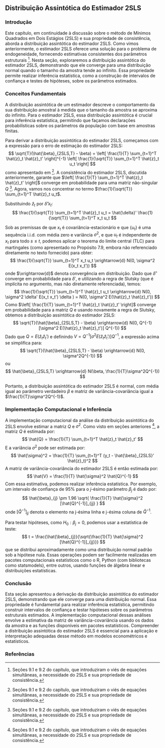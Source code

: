 ## Distribuição Assintótica do Estimador 2SLS

### Introdução

Este capítulo, em continuidade à discussão sobre o método de Mínimos Quadrados em Dois Estágios (2SLS) e sua propriedade de consistência, aborda a distribuição assintótica do estimador 2SLS. Como vimos anteriormente, o estimador 2SLS oferece uma solução para o problema de endogeneidade, fornecendo estimativas consistentes dos parâmetros estruturais [^1]. Nesta seção, exploraremos a distribuição assintótica do estimador 2SLS, demonstrando que ele converge para uma distribuição normal quando o tamanho da amostra tende ao infinito. Essa propriedade permite realizar inferência estatística, como a construção de intervalos de confiança e testes de hipóteses, sobre os parâmetros estimados.

### Conceitos Fundamentais

A distribuição assintótica de um estimador descreve o comportamento da sua distribuição amostral à medida que o tamanho da amostra se aproxima do infinito. Para o estimador 2SLS, essa distribuição assintótica é crucial para inferência estatística, permitindo que façamos declarações probabilísticas sobre os parâmetros da população com base em amostras finitas.

Para derivar a distribuição assintótica do estimador 2SLS, começamos com a expressão para o erro de estimação do estimador 2SLS:
$$
\sqrt{T}(\hat{\beta}_{2SLS,T} - \beta) = \left[ \frac{1}{T} \sum_{t=1}^T \hat{z}_t \hat{z}_t' \right]^{-1} \left[ \frac{1}{\sqrt{T}} \sum_{t=1}^T \hat{z}_t u_t \right]
$$
como apresentado em [^1]. A consistência do estimador 2SLS, discutida anteriormente, garante que $\left[ \frac{1}{T} \sum_{t=1}^T \hat{z}_t \hat{z}_t' \right]$ converge em probabilidade para uma matriz não-singular $Q$ [^1]. Agora, vamos nos concentrar no termo $\frac{1}{\sqrt{T}} \sum_{t=1}^T \hat{z}_t u_t$.

Substituindo $\hat{z}_t$ por $\hat{\delta}' x_t$:
$$
\frac{1}{\sqrt{T}} \sum_{t=1}^T \hat{z}_t u_t = \hat{\delta}' \frac{1}{\sqrt{T}} \sum_{t=1}^T x_t u_t
$$

Sob as premissas de que $x_t$ é covariância-estacionário e que $\{u_t\}$ é uma sequência i.i.d. com média zero e variância $\sigma^2$, e que $u_t$ é independente de $x_t$ para todo $s \leq t$, podemos aplicar o teorema do limite central (TLC) para martingales (como apresentado no Propósito 7.9, embora não referenciado diretamente no texto fornecido) para obter:
$$
\frac{1}{\sqrt{T}} \sum_{t=1}^T x_t u_t \xrightarrow{d} N(0, \sigma^2 E(x_t x_t'))
$$
onde $\xrightarrow{d}$ denota convergência em distribuição.
Dado que  $\hat{\delta}'$ converge em probabilidade para $\delta'$, e utilizando a regra de Slutsky (que é implícita no argumento, mas não diretamente referenciada), temos:
$$
\frac{1}{\sqrt{T}} \sum_{t=1}^T \hat{z}_t u_t \xrightarrow{d} N(0, \sigma^2  \delta' E(x_t x_t') \delta ) = N(0, \sigma^2 E(\hat{z}_t \hat{z}_t'))
$$
Como $\left[ \frac{1}{T} \sum_{t=1}^T \hat{z}_t \hat{z}_t' \right]$ converge em probabilidade para a matriz $Q$ e usando novamente a regra de Slutsky,  obtemos a distribuição assintótica do estimador 2SLS:
$$
\sqrt{T}(\hat{\beta}_{2SLS,T} - \beta) \xrightarrow{d} N(0, Q^{-1} [\sigma^2 E(\hat{z}_t \hat{z}_t')] Q^{-1})
$$
Dado que $Q = E(\hat{z}_t \hat{z}_t')$ e definindo $V = Q^{-1} [\sigma^2 E(\hat{z}_t \hat{z}_t')] Q^{-1}$, a expressão acima se simplifica para:
$$
\sqrt{T}(\hat{\beta}_{2SLS,T} - \beta) \xrightarrow{d} N(0, \sigma^2Q^{-1})
$$
ou
$$
\hat{\beta}_{2SLS,T}  \xrightarrow{d} N(\beta, \frac{1}{T}\sigma^2Q^{-1})
$$

Portanto, a distribuição assintótica do estimador 2SLS é normal, com média igual ao parâmetro verdadeiro $\beta$ e matriz de variância-covariância igual a $\frac{1}{T}\sigma^2Q^{-1}$.

### Implementação Computacional e Inferência

A implementação computacional da análise da distribuição assintótica do 2SLS envolve estimar a matriz $Q$ e $\sigma^2$. Como visto em seções anteriores [^1], a matriz $Q$ é estimada por:
$$
\hat{Q} = \frac{1}{T} \sum_{t=1}^T \hat{z}_t \hat{z}_t'
$$
E a variância $\sigma^2$ pode ser estimada por:
$$
\hat{\sigma}^2 = \frac{1}{T} \sum_{t=1}^T (y_t - \hat{\beta}_{2SLS}' \hat{z}_t)^2
$$
A matriz de variância-covariância do estimador 2SLS é então estimada por:
$$
\hat{V} = \frac{1}{T} \hat{\sigma}^2 \hat{Q}^{-1}
$$
Com essa estimativa, podemos realizar inferência estatística. Por exemplo, um intervalo de confiança de 95% para o $j$-ésimo parâmetro $\beta_j$ é dado por:
$$
\hat{\beta}_{j} \pm 1.96 \sqrt{ \frac{1}{T} \hat{\sigma}^2 [\hat{Q}^{-1}]_{jj} }
$$
onde $[\hat{Q}^{-1}]_{jj}$ denota o elemento na j-ésima linha e j-ésima coluna de $\hat{Q}^{-1}$.

Para testar hipóteses, como $H_0: \beta_j = 0$, podemos usar a estatística de teste:
$$
t = \frac{\hat{\beta}_{j}}{\sqrt{\frac{1}{T} \hat{\sigma}^2 [\hat{Q}^{-1}]_{jj}}}
$$
que se distribui aproximadamente como uma distribuição normal padrão sob a hipótese nula.
Essas operações podem ser facilmente realizadas em pacotes computacionais estatísticos como o R, Python (com bibliotecas como statsmodels), entre outros, usando funções de álgebra linear e distribuições estatísticas.

### Conclusão

Esta seção apresentou a derivação da distribuição assintótica do estimador 2SLS, demonstrando que ele converge para uma distribuição normal. Essa propriedade é fundamental para realizar inferência estatística, permitindo construir intervalos de confiança e testar hipóteses sobre os parâmetros estruturais estimados. A implementação computacional dessas análises envolve a estimativa da matriz de variância-covariância usando os dados da amostra e as funções disponíveis em pacotes estatísticos. Compreender a distribuição assintótica do estimador 2SLS é essencial para a aplicação e interpretação adequadas desse método em modelos econométricos e estatísticos.

### Referências

[^1]: Seções 9.1 e 9.2 do capítulo, que introduziram o viés de equações simultâneas, a necessidade do 2SLS e sua propriedade de consistência.
[^2]: Seção 9.2 do capítulo, especificamente equações 9.2.16 - 9.2.21, que derivam a distribuição assintótica do estimador 2SLS.
<!-- END -->
